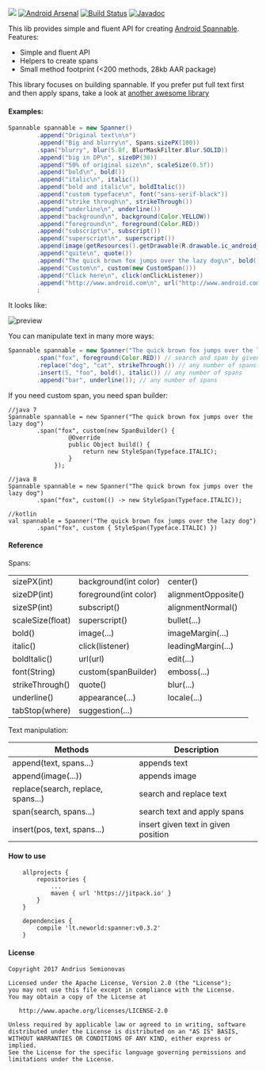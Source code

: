 [![](https://jitpack.io/v/neworld/spanner.svg)](https://jitpack.io/#neworld/spanner)
[![Android Arsenal](https://img.shields.io/badge/Android%20Arsenal-Spanner-brightgreen.svg?style=flat)](https://android-arsenal.com/details/1/6271)
[![Build Status](https://travis-ci.org/neworld/spanner.svg?branch=master)](https://travis-ci.org/neworld/spanner)
[![Javadoc](https://img.shields.io/badge/javadoc-v0.3.2-brightgreen.svg)](https://jitpack.io/com/github/neworld/spanner/v0.3.2/javadoc/index.html)

This lib provides simple and fluent API for creating [Android Spannable](https://developer.android.com/reference/android/text/Spannable.html).
Features:
- Simple and fluent API
- Helpers to create spans
- Small method footprint (<200 methods, 28kb AAR package)

This library focuses on building spannable. 
If you prefer put full text first and then apply spans, take a look at [another awesome library](https://github.com/jaychang0917/SimpleText)

#### Examples:

```java
Spannable spannable = new Spanner()
        .append("Original text\n\n")
        .append("Big and blurry\n", Spans.sizePX(100))
        .span("blurry", blur(5.0f, BlurMaskFilter.Blur.SOLID))
        .append("big in DP\n", sizeDP(30))
        .append("50% of original size\n", scaleSize(0.5f))
        .append("bold\n", bold())
        .append("italic\n", italic())
        .append("bold and italic\n", boldItalic())
        .append("custom typeface\n", font("sans-serif-black"))
        .append("strike through\n", strikeThrough())
        .append("underline\n", underline())
        .append("background\n", background(Color.YELLOW))
        .append("foreground\n", foreground(Color.RED))
        .append("subscript\n", subscript())
        .append("superscript\n", superscript())
        .append(image(getResources().getDrawable(R.drawable.ic_android_16dp))).append("\n")
        .append("quite\n", quote())
        .append("The quick brown fox jumps over the lazy dog\n", bold(), foreground(0xFF904f1c), Spans.quote())
        .append("Custom\n", custom(new CustomSpan()))
        .append("Click here\n", click(onClickListener))
        .append("http://www.android.com\n", url("http://www.android.com"))
        ;
```

It looks like:

![preview](https://i.imgur.com/SRnNRdm.png?1)

You can manipulate text in many more ways:
```java
Spannable spannable = new Spanner("The quick brown fox jumps over the lazy dog")
        .span("fox", foreground(Color.RED)) // search and span by given text
        .replace("dog", "cat", strikeThrough()) // any number of spans
        .insert(5, "foo", bold(), italic()) // any number of spans
        .append("bar", underline()); // any number of spans
```

If you need custom span, you need span builder:
```
//java 7
Spannable spannable = new Spanner("The quick brown fox jumps over the lazy dog")
        .span("fox", custom(new SpanBuilder() {
                 @Override
                 public Object build() {
                     return new StyleSpan(Typeface.ITALIC);
                 }
             });
             
//java 8
Spannable spannable = new Spanner("The quick brown fox jumps over the lazy dog")
        .span("fox", custom(() -> new StyleSpan(Typeface.ITALIC));
        
//kotlin
val spannable = Spanner("The quick brown fox jumps over the lazy dog")
        .span("fox", custom { StyleSpan(Typeface.ITALIC) })
```

#### Reference

Spans:

|                         |                         |                       |
| ---                     | ---                     | ---                   |
| sizePX(int)             | background(int color)   | center()              |
| sizeDP(int)             | foreground(int color)   | alignmentOpposite()   |
| sizeSP(int)             | subscript()             | alignmentNormal()     |
| scaleSize(float)        | superscript()           | bullet(...)           |
| bold()                  | image(...)              | imageMargin(...)      |
| italic()                | click(listener)         | leadingMargin(...)    |
| boldItalic()            | url(url)                | edit(...)             |
| font(String)            | custom(spanBuilder)     | emboss(...)           |
| strikeThrough()         | quote()                 | blur(...)             |
| underline()             | appearance(...)         | locale(...)           |
| tabStop(where)          | suggestion(...)         |                       |

Text manipulation:

| Methods                           | Description                                    |
| ---------------                   | ---------------------------                    |
| append(text, spans...)            | appends text                                   |
| append(image(...))                | appends image                                  |
| replace(search, replace, spans...)| search and replace text                        |
| span(search, spans...)            | search text and apply spans                    |
| insert(pos, text, spans...)       | insert given text in given position            |

#### How to use
```
    allprojects {
        repositories {
            ...
            maven { url 'https://jitpack.io' }
        }
    }
	
    dependencies {
        compile 'lt.neworld:spanner:v0.3.2'
    }
```

#### License

```
Copyright 2017 Andrius Semionovas

Licensed under the Apache License, Version 2.0 (the "License");
you may not use this file except in compliance with the License.
You may obtain a copy of the License at

   http://www.apache.org/licenses/LICENSE-2.0

Unless required by applicable law or agreed to in writing, software
distributed under the License is distributed on an "AS IS" BASIS,
WITHOUT WARRANTIES OR CONDITIONS OF ANY KIND, either express or implied.
See the License for the specific language governing permissions and
limitations under the License.
```